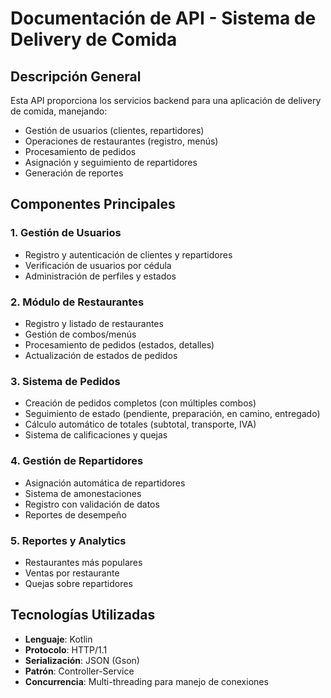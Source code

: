 # Documentación de API - Sistema de Delivery de Comida

## Descripción General

Esta API proporciona los servicios backend para una aplicación de delivery de comida, manejando:

- Gestión de usuarios (clientes, repartidores)
- Operaciones de restaurantes (registro, menús)
- Procesamiento de pedidos
- Asignación y seguimiento de repartidores
- Generación de reportes

## Componentes Principales

### 1. Gestión de Usuarios
- Registro y autenticación de clientes y repartidores
- Verificación de usuarios por cédula
- Administración de perfiles y estados

### 2. Módulo de Restaurantes
- Registro y listado de restaurantes
- Gestión de combos/menús
- Procesamiento de pedidos (estados, detalles)
- Actualización de estados de pedidos

### 3. Sistema de Pedidos
- Creación de pedidos completos (con múltiples combos)
- Seguimiento de estado (pendiente, preparación, en camino, entregado)
- Cálculo automático de totales (subtotal, transporte, IVA)
- Sistema de calificaciones y quejas

### 4. Gestión de Repartidores
- Asignación automática de repartidores
- Sistema de amonestaciones
- Registro con validación de datos
- Reportes de desempeño

### 5. Reportes y Analytics
- Restaurantes más populares
- Ventas por restaurante
- Quejas sobre repartidores


## Tecnologías Utilizadas

- **Lenguaje**: Kotlin
- **Protocolo**: HTTP/1.1
- **Serialización**: JSON (Gson)
- **Patrón**: Controller-Service
- **Concurrencia**: Multi-threading para manejo de conexiones

